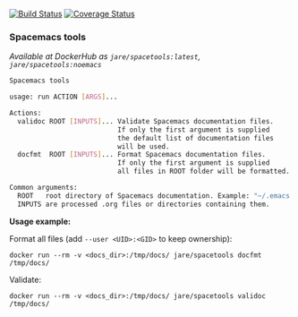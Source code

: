 [![Build Status](https://travis-ci.org/JAremko/spacetools.svg?branch=master)](https://travis-ci.org/JAremko/spacetools) [![Coverage Status](https://coveralls.io/repos/github/JAremko/spacetools/badge.svg?branch=master)](https://coveralls.io/github/JAremko/spacetools?branch=master)

### Spacemacs tools
*Available at DockerHub as `jare/spacetools:latest`, `jare/spacetools:noemacs`*

```sh
Spacemacs tools

usage: run ACTION [ARGS]...

Actions:
  validoc ROOT [INPUTS]... Validate Spacemacs documentation files.
                           If only the first argument is supplied
                           the default list of documentation files
                           will be used.
  docfmt  ROOT [INPUTS]... Format Spacemacs documentation files.
                           If only the first argument is supplied
                           all files in ROOT folder will be formatted.

Common arguments:
  ROOT   root directory of Spacemacs documentation. Example: "~/.emacs.d/".
  INPUTS are processed .org files or directories containing them.
```

**Usage example:**

Format all files (add `--user <UID>:<GID>` to keep ownership):

`docker run --rm -v <docs_dir>:/tmp/docs/ jare/spacetools docfmt /tmp/docs/`

Validate:

`docker run --rm -v <docs_dir>:/tmp/docs/ jare/spacetools validoc /tmp/docs/`
